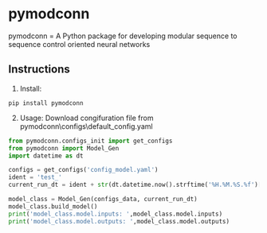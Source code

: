 # pymodconn

pymodconn = A Python package for developing modular sequence to sequence control oriented neural networks

## Instructions

1. Install:

```
pip install pymodconn
```

2. Usage:
Download congifuration file from pymodconn\configs\default_config.yaml

```python
from pymodconn.configs_init import get_configs
from pymodconn import Model_Gen
import datetime as dt

configs = get_configs('config_model.yaml')
ident = 'test_'
current_run_dt = ident + str(dt.datetime.now().strftime('%H.%M.%S.%f')[:-3])

model_class = Model_Gen(configs_data, current_run_dt)
model_class.build_model()
print('model_class.model.inputs: ',model_class.model.inputs)
print('model_class.model.outputs: ',model_class.model.outputs)
```